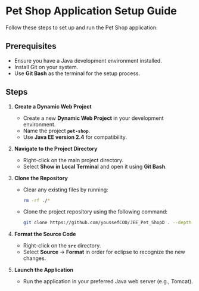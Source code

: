 # Pet Shop Application Setup Guide  

Follow these steps to set up and run the Pet Shop application:  

## Prerequisites

- Ensure you have a Java development environment installed.
- Install Git on your system.  
- Use **Git Bash** as the terminal for the setup process.  

## Steps  

1. **Create a Dynamic Web Project**  
   - Create a new **Dynamic Web Project** in your development environment.  
   - Name the project **`pet-shop`**.  
   - Use **Java EE version 2.4** for compatibility.  

2. **Navigate to the Project Directory**  
   - Right-click on the main project directory.  
   - Select **Show in Local Terminal** and open it using **Git Bash**.  

3. **Clone the Repository**  
   - Clear any existing files by running:  

     ```bash  
     rm -rf ./*  
     ```  

   - Clone the project repository using the following command:
  
     ```bash  
     git clone https://github.com/youssefCOD/JEE_Pet_ShopD . --depth 1  
     ```  

4. **Format the Source Code**  
   - Right-click on the **`src`** directory.  
   - Select **Source** → **Format** in order for eclipse to recognize the new changes.  

5. **Launch the Application**  
   - Run the application in your preferred Java web server (e.g., Tomcat).  
